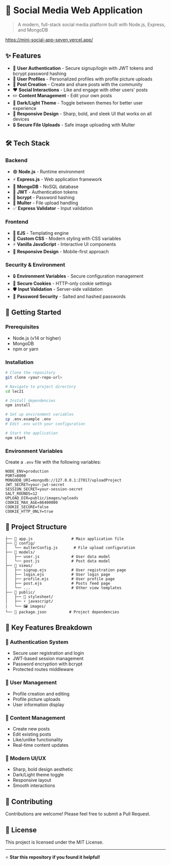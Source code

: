 


          
# 📱 Social Media Web Application

> A modern, full-stack social media platform built with Node.js, Express, and MongoDB

https://mini-social-app-seven.vercel.app/

## ✨ Features

- 🔐 **User Authentication** - Secure signup/login with JWT tokens and bcrypt password hashing
- 👤 **User Profiles** - Personalized profiles with profile picture uploads
- 📝 **Post Creation** - Create and share posts with the community
- ❤️ **Social Interactions** - Like and engage with other users' posts
- ✏️ **Content Management** - Edit your own posts
- 🌙 **Dark/Light Theme** - Toggle between themes for better user experience
- 📱 **Responsive Design** - Sharp, bold, and sleek UI that works on all devices
- 🔒 **Secure File Uploads** - Safe image uploading with Multer

## 🛠️ Tech Stack

### Backend
- 🟢 **Node.js** - Runtime environment
- ⚡ **Express.js** - Web application framework
- 🍃 **MongoDB** - NoSQL database
- 🔑 **JWT** - Authentication tokens
- 🔐 **bcrypt** - Password hashing
- 📁 **Multer** - File upload handling
- ✅ **Express Validator** - Input validation

### Frontend
- 🎨 **EJS** - Templating engine
- 💅 **Custom CSS** - Modern styling with CSS variables
- ⚡ **Vanilla JavaScript** - Interactive UI components
- 🎯 **Responsive Design** - Mobile-first approach

### Security & Environment
- 🔒 **Environment Variables** - Secure configuration management
- 🍪 **Secure Cookies** - HTTP-only cookie settings
- 🛡️ **Input Validation** - Server-side validation
- 🔐 **Password Security** - Salted and hashed passwords

## 🚀 Getting Started

### Prerequisites
- Node.js (v14 or higher)
- MongoDB
- npm or yarn

### Installation

```bash
# Clone the repository
git clone <your-repo-url>

# Navigate to project directory
cd lec21

# Install dependencies
npm install

# Set up environment variables
cp .env.example .env
# Edit .env with your configuration

# Start the application
npm start
```

### Environment Variables

Create a `.env` file with the following variables:

```env
NODE_ENV=production
PORT=8000
MONGODB_URI=mongodb://127.0.0.1:27017/uploadProject
JWT_SECRET=your-jwt-secret
SESSION_SECRET=your-session-secret
SALT_ROUNDS=12
UPLOAD_DIR=public/images/uploads
COOKIE_MAX_AGE=86400000
COOKIE_SECURE=false
COOKIE_HTTP_ONLY=true
```

## 📁 Project Structure

```
├── 📄 app.js                 # Main application file
├── 📁 config/
│   └── multerConfig.js       # File upload configuration
├── 📁 models/
│   ├── user.js              # User data model
│   └── post.js              # Post data model
├── 📁 views/
│   ├── signup.ejs           # User registration page
│   ├── login.ejs            # User login page
│   ├── profile.ejs          # User profile page
│   ├── post.ejs             # Posts feed page
│   └── ...                  # Other view templates
├── 📁 public/
│   ├── 🎨 stylesheet/
│   ├── ⚡ javascript/
│   └── 🖼️ images/
└── 📄 package.json          # Project dependencies
```

## 🎯 Key Features Breakdown

### 🔐 Authentication System
- Secure user registration and login
- JWT-based session management
- Password encryption with bcrypt
- Protected routes middleware

### 👤 User Management
- Profile creation and editing
- Profile picture uploads
- User information display

### 📝 Content Management
- Create new posts
- Edit existing posts
- Like/unlike functionality
- Real-time content updates

### 🎨 Modern UI/UX
- Sharp, bold design aesthetic
- Dark/Light theme toggle
- Responsive layout
- Smooth interactions

## 🤝 Contributing

Contributions are welcome! Please feel free to submit a Pull Request.

## 📄 License

This project is licensed under the MIT License.

---

⭐ **Star this repository if you found it helpful!**
        
